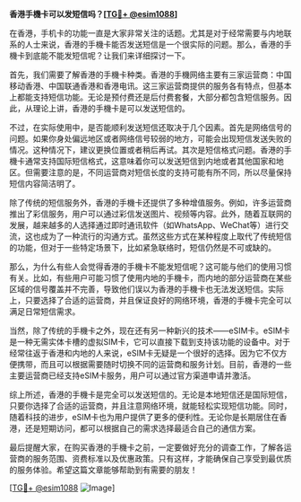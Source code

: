 **香港手機卡可以发短信吗？[[TG💪+ @esim1088](https://t.me/s/esim1088)]**

在香港，手机卡的功能一直是大家非常关注的话题。尤其是对于经常需要与内地联系的人士来说，香港的手機卡能否发送短信是一个很实际的问题。那么，香港的手機卡到底能不能发短信呢？让我们来详细探讨一下。

首先，我们需要了解香港的手機卡种类。香港的手機网络主要有三家运营商：中国移动香港、中国联通香港和香港电讯。这三家运营商提供的服务各有特点，但基本上都能支持短信功能。无论是预付费还是后付费套餐，大部分都包含短信服务。因此，从理论上讲，香港的手機卡是可以发送短信的。

不过，在实际使用中，是否能顺利发送短信还取决于几个因素。首先是网络信号的问题。如果你身处偏远地区或者网络信号较弱的地方，可能会出现短信发送失败的情况。这种情况下，建议更换位置或者稍后再试。其次是短信格式问题。香港的手機卡通常支持国际短信格式，这意味着你可以发送短信到内地或者其他国家和地区。但需要注意的是，不同运营商对短信长度的支持可能有所不同，所以尽量保持短信内容简洁明了。

除了传统的短信服务外，香港的手機卡还提供了多种增值服务。例如，许多运营商推出了彩信服务，用户可以通过彩信发送图片、视频等内容。此外，随着互联网的发展，越来越多的人选择通过即时通讯软件（如WhatsApp、WeChat等）进行交流，这也成为了一种流行的沟通方式。虽然这些方式在某种程度上取代了传统短信的功能，但对于一些特定场景下，比如紧急联络时，短信仍然是不可或缺的。

那么，为什么有些人会觉得香港的手機卡不能发短信呢？这可能与他们的使用习惯有关。比如，有些用户可能习惯了使用内地的手機卡，而内地的部分运营商在某些区域的信号覆盖并不完善，导致他们误以为香港的手機卡也无法发送短信。实际上，只要选择了合适的运营商，并且保证良好的网络环境，香港的手機卡完全可以满足日常短信需求。

当然，除了传统的手機卡之外，现在还有另一种新兴的技术——eSIM卡。eSIM卡是一种无需实体卡槽的虚拟SIM卡，它可以直接下载到支持该功能的设备中。对于经常往返于香港和内地的人来说，eSIM卡无疑是一个很好的选择。因为它不仅方便携带，而且可以根据需要随时切换不同的运营商和服务计划。目前，香港的一些主要运营商已经支持eSIM卡服务，用户可以通过官方渠道申请并激活。

综上所述，香港的手機卡是完全可以发送短信的。无论是本地短信还是国际短信，只要你选择了合适的运营商，并且注意网络环境，就能轻松实现短信功能。同时，随着科技的进步，eSIM卡也为用户提供了更多的便利性。无论你是长期居住在香港，还是短期访问，都可以根据自己的需求选择最适合自己的通信方案。

最后提醒大家，在购买香港的手機卡之前，一定要做好充分的调查工作，了解各运营商的服务范围、资费标准以及优惠政策。只有这样，才能确保自己享受到最优质的服务体验。希望这篇文章能够帮助到有需要的朋友！

[[TG💪+ @esim1088](https://t.me/s/esim1088) ![Image](https://i.postimg.cc/4NQfJmqS/Snipaste-2025-05-13-00-14-12.png)]